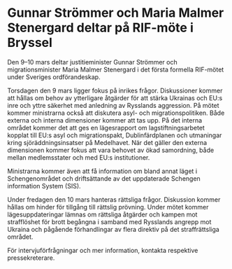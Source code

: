 # Gunnar Strömmer och Maria Malmer Stenergard deltar på RIF-möte i Bryssel

Den 9–10 mars deltar justitieminister Gunnar Strömmer och migrationsminister Maria Malmer Stenergard i det första formella RIF-mötet under Sveriges ordförandeskap.

Torsdagen den 9 mars ligger fokus på inrikes frågor. Diskussioner kommer att hållas om behov av ytterligare åtgärder för att stärka Ukrainas och EU:s inre och yttre säkerhet med anledning av Rysslands aggression. På mötet kommer ministrarna också att diskutera asyl- och migrationspolitiken. Både externa och interna dimensioner kommer att tas upp. På det interna området kommer det att ges en lägesrapport om lagstiftningsarbetet kopplat till EU:s asyl och migrationspakt, Dublinfärdplanen och utmaningar kring sjöräddningsinsatser på Medelhavet. När det gäller den externa dimensionen kommer fokus att vara behovet av ökad samordning, både mellan medlemsstater och med EU:s institutioner.

Ministrarna kommer även att få information om bland annat läget i Schengenområdet och driftsättande av det uppdaterade Schengen information System (SIS).

Under fredagen den 10 mars hanteras rättsliga frågor. Diskussion kommer hållas om hinder för tillgång till rättslig prövning. Under mötet kommer lägesuppdateringar lämnas om rättsliga åtgärder och kampen mot strafflöshet för brott begångna i samband med Rysslands angrepp mot Ukraina och pågående förhandlingar av flera direktiv på det straffrättsliga området.

För intervjuförfrågningar och mer information, kontakta respektive pressekreterare.
